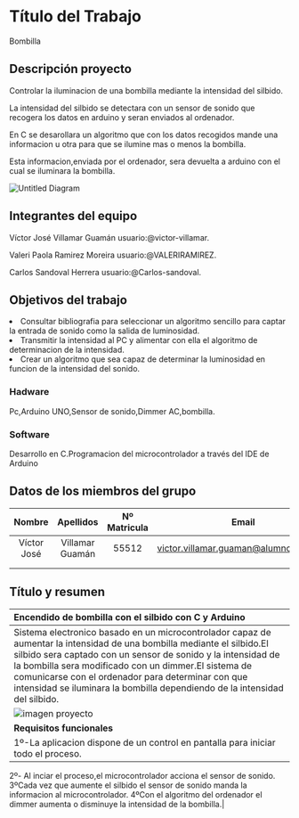 # Título del Trabajo
 Bombilla
## Descripción proyecto
Controlar la iluminacion de una bombilla mediante la intensidad del silbido.<p>
La intensidad del silbido se detectara con un sensor de sonido que recogera los datos en arduino y seran enviados al ordenador.<p>
En C se desarollara un algoritmo que con los datos recogidos mande una informacion u otra para que se ilumine mas o menos la bombilla.<p>
Esta informacion,enviada por el ordenador, sera devuelta a arduino con el cual se iluminara la bombilla.




![Untitled Diagram](https://user-images.githubusercontent.com/61121669/76017871-9bc18f80-5f1f-11ea-8e34-9d41923a7931.png)


## Integrantes del equipo

<p>Víctor José Villamar Guamán  usuario:@victor-villamar.<p>
<p>Valeri Paola Ramirez Moreira usuario:@VALERIRAMIREZ.<p>
<p>Carlos Sandoval Herrera usuario:@Carlos-sandoval.<p>

## Objetivos del trabajo
<li>Consultar bibliografia para seleccionar un algoritmo sencillo para captar la entrada de sonido como la salida de luminosidad.

<li>Transmitir la intensidad al PC y alimentar con ella el algoritmo de determinacion de la intensidad.

<li>Crear un algoritmo que sea capaz de determinar la luminosidad en funcion de la intensidad del sonido.

### Hadware
Pc,Arduino UNO,Sensor de sonido,Dimmer AC,bombilla.
### Software
Desarrollo en C.Programacion del microcontrolador a través del IDE de Arduino

## Datos de los miembros del grupo
|Nombre|Apellidos|Nº Matricula|Email|
| :-------------: | :-------------: |:-------------: |:-------------: |
|Víctor José|Villamar Guamán|55512|victor.villamar.guaman@alumnos.upm.es|
|           |               |     |                                     |
|           |               |     |                                     |

## Título y resumen

|Encendido de bombilla con el silbido con C y Arduino|
| :------------- |
|Sistema electronico basado en un microcontrolador capaz de aumentar la intensidad de una bombilla mediante el silbido.El silbido sera captado con un sensor de sonido y la intensidad de la bombilla sera modificado con un dimmer.El sistema de comunicarse con el ordenador para determinar con que intensidad se iluminara la bombilla dependiendo de la intensidad del silbido.|
|![imagen proyecto](https://i.imgur.com/vqvOgMz.png)|
|**Requisitos funcionales**|
|1º-La aplicacion dispone de un control en pantalla para iniciar todo el proceso.
2º- Al inciar el proceso,el microcontrolador acciona el sensor de sonido.
3ºCada vez que aumente el silbido el sensor de sonido manda la informacion al microcontrolador.
4ºCon el algoritmo del ordenador el dimmer aumenta o disminuye la intensidad de la bombilla.|
